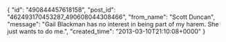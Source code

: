  {
   "id": "490844457618158",
   "post_id": "462493170453287_490608044308466",
   "from_name": "Scott Duncan",
   "message": "Gail Blackman has no interest in being part of my harem. She just wants to do me.",
   "created_time": "2013-03-10T21:10:08+0000"
 }
